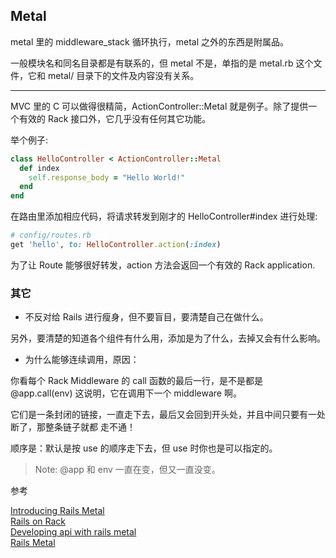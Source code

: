 ## Metal

metal 里的 middleware_stack 循环执行，metal 之外的东西是附属品。

一般模块名和同名目录都是有联系的，但 metal 不是，单指的是 metal.rb 这个文件，它和 metal/ 目录下的文件及内容没有关系。

---

MVC 里的 C 可以做得很精简，ActionController::Metal 就是例子。除了提供一个有效的 Rack 接口外，它几乎没有任何其它功能。

举个例子:

```ruby
class HelloController < ActionController::Metal
  def index
    self.response_body = "Hello World!"
  end
end
```

在路由里添加相应代码，将请求转发到刚才的 HelloController#index 进行处理:

```ruby
# config/routes.rb
get 'hello', to: HelloController.action(:index)
```

为了让 Route 能够很好转发，action 方法会返回一个有效的 Rack application.

### 其它

- 不反对给 Rails 进行瘦身，但不要盲目，要清楚自己在做什么。

另外，要清楚的知道各个组件有什么用，添加是为了什么，去掉又会有什么影响。

- 为什么能够连续调用，原因：

你看每个 Rack Middleware 的 call 函数的最后一行，是不是都是 @app.call(env)
这说明，它在调用下一个 middleware 啊。

它们是一条封闭的链接，一直走下去，最后又会回到开头处，并且中间只要有一处断了，那整条链子就都 走不通！

顺序是：默认是按 use 的顺序走下去，但 use 时你也是可以指定的。

> Note: @app 和 env 一直在变，但又一直没变。

参考

[Introducing Rails Metal](http://weblog.rubyonrails.org/2008/12/17/introducing-rails-metal/)<br>
[Rails on Rack](http://edgeguides.rubyonrails.org/rails_on_rack.html)<br>
[Developing api with rails metal](http://www.slideshare.net/artellectual/developing-api-with-rails-metal)<br>
[Rails Metal](http://railscasts.com/episodes/150-rails-metal)<br>
